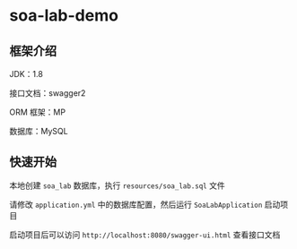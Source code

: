 # soa-lab-demo

## 框架介绍

JDK：1.8

接口文档：swagger2

ORM 框架：MP

数据库：MySQL

## 快速开始

本地创建 `soa_lab` 数据库，执行 `resources/soa_lab.sql` 文件

请修改 `application.yml` 中的数据库配置，然后运行 `SoaLabApplication` 启动项目

启动项目后可以访问 `http://localhost:8080/swagger-ui.html` 查看接口文档

